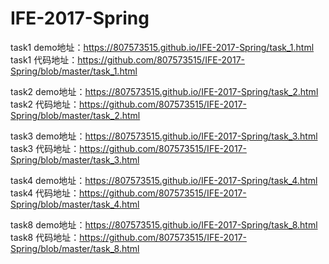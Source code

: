 # IFE-2017-Spring  

task1 demo地址：https://807573515.github.io/IFE-2017-Spring/task_1.html  
task1 代码地址：https://github.com/807573515/IFE-2017-Spring/blob/master/task_1.html  

task2 demo地址：https://807573515.github.io/IFE-2017-Spring/task_2.html  
task2 代码地址：https://github.com/807573515/IFE-2017-Spring/blob/master/task_2.html  

task3 demo地址：https://807573515.github.io/IFE-2017-Spring/task_3.html  
task3 代码地址：https://github.com/807573515/IFE-2017-Spring/blob/master/task_3.html  

task4 demo地址：https://807573515.github.io/IFE-2017-Spring/task_4.html  
task4 代码地址：https://github.com/807573515/IFE-2017-Spring/blob/master/task_4.html  

task8 demo地址：https://807573515.github.io/IFE-2017-Spring/task_8.html  
task8 代码地址：https://github.com/807573515/IFE-2017-Spring/blob/master/task_8.html  
